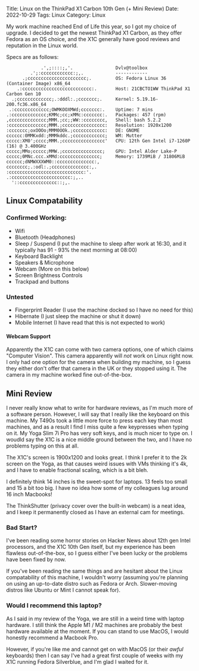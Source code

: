 Title: Linux on the ThinkPad X1 Carbon 10th Gen (+ Mini Review)
Date: 2022-10-29
Tags: Linux
Category: Linux

My work machine reached End of Life this year, so I got my choice of upgrade. I decided to get the newest ThinkPad X1 Carbon, as they offer Fedora
as an OS choice, and the X1C generally have good reviews and reputation in the Linux world.

Specs are as follows:

```
             .',;::::;,'.                Dvlv@toolbox 
         .';:cccccccccccc:;,.            ------------ 
      .;cccccccccccccccccccccc;.         OS: Fedora Linux 36 (Container Image) x86_64 
    .:cccccccccccccccccccccccccc:.       Host: 21CBCTO1WW ThinkPad X1 Carbon Gen 10 
  .;ccccccccccccc;.:dddl:.;ccccccc;.     Kernel: 5.19.16-200.fc36.x86_64 
 .:ccccccccccccc;OWMKOOXMWd;ccccccc:.    Uptime: 7 mins 
.:ccccccccccccc;KMMc;cc;xMMc:ccccccc:.   Packages: 457 (rpm) 
,cccccccccccccc;MMM.;cc;;WW::cccccccc,   Shell: bash 5.2.2 
:cccccccccccccc;MMM.;cccccccccccccccc:   Resolution: 1920x1200 
:ccccccc;oxOOOo;MMM0OOk.;cccccccccccc:   DE: GNOME 
cccccc:0MMKxdd:;MMMkddc.;cccccccccccc;   WM: Mutter 
ccccc:XM0';cccc;MMM.;cccccccccccccccc'   CPU: 12th Gen Intel i7-1260P (16) @ 3.400GHz 
ccccc;MMo;ccccc;MMW.;ccccccccccccccc;    GPU: Intel Alder Lake-P 
ccccc;0MNc.ccc.xMMd:ccccccccccccccc;     Memory: 1739MiB / 31806MiB 
cccccc;dNMWXXXWM0::cccccccccccccc:,
cccccccc;.:odl:.;cccccccccccccc:,.                               
:cccccccccccccccccccccccccccc:'.                                 
.:cccccccccccccccccccccc:;,..
  '::cccccccccccccc::;,.
```

## Linux Compatability

### Confirmed Working:
- Wifi
- Bluetooth (Headphones)
- Sleep / Suspend (I put the machine to sleep after work at 16:30, and it typically has 91 - 93% the next morning at 08:00)
- Keyboard Backlight
- Speakers & Microphone
- Webcam (More on this below)
- Screen Brightness Controls
- Trackpad and buttons

### Untested
- Fingerprint Reader (I use the machine docked so I have no need for this)
- Hibernate (I just sleep the machine or shut it down)
- Mobile Internet (I have read that this is not expected to work)

#### Webcam Support
Apparently the X1C can come with two camera options, one of which claims "Computer Vision". This camera apparently will _not_ work on Linux right now. I
only had one option for the camera when building my machine, so I guess they either don't offer that camera in the UK or they stopped using it. The camera in my machine worked fine out-of-the-box.


## Mini Review
I never really know what to write for hardware reviews, as I'm much more of a software person. However, I will say that I really like the keyboard on this machine.
My T490s took a little more force to press each key than most machines, and as a result I find I miss quite a few keypresses when typing on it. My Yoga Slim 7i Pro has very soft
keys, and is much nicer to type on. I woudld say the X1C is a nice middle ground between the two, and I have no problems typing on this at all.

The X1C's screen is 1900x1200 and looks great. I think I prefer it to the 2k screen on the Yoga, as that causes weird issues with VMs thinking it's 4k, and I have to enable fractional scaling, which is a bit bleh.

I definitely think 14 inches is the sweet-spot for laptops. 13 feels too small and 15 a bit too big. I have no idea how some of my colleagues lug around 16 inch Macbooks!

The ThinkShutter (privacy cover over the built-in webcam) is a neat idea, and I keep it permanently closed as I have an external cam for meetings.

### Bad Start?
I've been reading some horror stories on Hacker News about 12th gen Intel processors, and the X1C 10th Gen itself, but my experience has been flawless out-of-the-box, so I guess either I've been lucky or the problems have been fixed by now.

If you've been reading the same things and are hesitant about the Linux compatability of this machine, I wouldn't worry (assuming you're planning on using an up-to-date distro such as Fedora or Arch. Slower-moving distros like Ubuntu or Mint I cannot speak for).

### Would I recommend this laptop?
As I said in my review of the Yoga, we are still in a weird time with laptop hardware. I still think the Apple M1 / M2 machines are probably the best hardware available at the moment. If you can stand to use MacOS, I would
honestly recommend a Macbook Pro. 

However, if you're like me and cannot get on with MacOS (or their _awful_ keyboards) then I can say I've had a great first couple of weeks with my X1C running Fedora Silverblue, and I'm glad I waited for it. 

